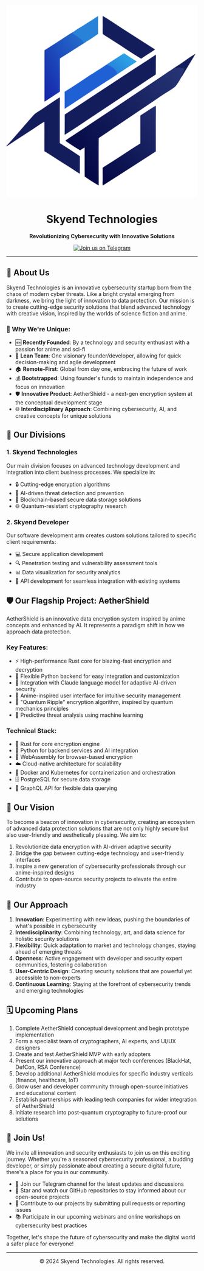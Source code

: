 <p align="center">
  <img src="https://github.com/SkyendTechnologies/.github/blob/main/no%20bg%2002%20-%20a-minimalist-and-clean-logo-design-featuring-a-sty.png" alt="AetherShield Concept" width="512"/>
</p>

<h1 align="center">Skyend Technologies</h1>

<p align="center">
  <strong>Revolutionizing Cybersecurity with Innovative Solutions</strong>
</p>

<p align="center">
  <a href="https://t.me/SkyendTechnologies">
    <img src="https://img.shields.io/badge/Telegram-Join%20Us-blue?style=for-the-badge&logo=telegram" alt="Join us on Telegram"/>
  </a>
</p>

---

## 🌟 About Us

Skyend Technologies is an innovative cybersecurity startup born from the chaos of modern cyber threats. Like a bright crystal emerging from darkness, we bring the light of innovation to data protection. Our mission is to create cutting-edge security solutions that blend advanced technology with creative vision, inspired by the worlds of science fiction and anime.

### 🚀 Why We're Unique:

- 🆕 **Recently Founded**: By a technology and security enthusiast with a passion for anime and sci-fi
- 👤 **Lean Team**: One visionary founder/developer, allowing for quick decision-making and agile development
- 🏠 **Remote-First**: Global from day one, embracing the future of work
- 💰 **Bootstrapped**: Using founder's funds to maintain independence and focus on innovation
- 🛡️ **Innovative Product**: AetherShield - a next-gen encryption system at the conceptual development stage
- 🌐 **Interdisciplinary Approach**: Combining cybersecurity, AI, and creative concepts for unique solutions

## 🔧 Our Divisions

### 1. Skyend Technologies
Our main division focuses on advanced technology development and integration into client business processes. We specialize in:
- 🔒 Cutting-edge encryption algorithms
- 🤖 AI-driven threat detection and prevention
- 🔗 Blockchain-based secure data storage solutions
- 🌐 Quantum-resistant cryptography research

### 2. Skyend Developer
Our software development arm creates custom solutions tailored to specific client requirements:
- 💻 Secure application development
- 🔍 Penetration testing and vulnerability assessment tools
- 📊 Data visualization for security analytics
- 🔧 API development for seamless integration with existing systems

## 🛡️ Our Flagship Project: AetherShield

AetherShield is an innovative data encryption system inspired by anime concepts and enhanced by AI. It represents a paradigm shift in how we approach data protection.

### Key Features:
- ⚡ High-performance Rust core for blazing-fast encryption and decryption
- 🐍 Flexible Python backend for easy integration and customization
- 🤖 Integration with Claude language model for adaptive AI-driven security
- 🎨 Anime-inspired user interface for intuitive security management
- 🌊 "Quantum Ripple" encryption algorithm, inspired by quantum mechanics principles
- 🔮 Predictive threat analysis using machine learning

### Technical Stack:
- 🦀 Rust for core encryption engine
- 🐍 Python for backend services and AI integration
- 🚀 WebAssembly for browser-based encryption
- ☁️ Cloud-native architecture for scalability
- 🐳 Docker and Kubernetes for containerization and orchestration
- 🗄️ PostgreSQL for secure data storage
- 🔗 GraphQL API for flexible data querying

## 🔮 Our Vision

To become a beacon of innovation in cybersecurity, creating an ecosystem of advanced data protection solutions that are not only highly secure but also user-friendly and aesthetically pleasing. We aim to:

1. Revolutionize data encryption with AI-driven adaptive security
2. Bridge the gap between cutting-edge technology and user-friendly interfaces
3. Inspire a new generation of cybersecurity professionals through our anime-inspired designs
4. Contribute to open-source security projects to elevate the entire industry

## 🧠 Our Approach

1. **Innovation**: Experimenting with new ideas, pushing the boundaries of what's possible in cybersecurity
2. **Interdisciplinarity**: Combining technology, art, and data science for holistic security solutions
3. **Flexibility**: Quick adaptation to market and technology changes, staying ahead of emerging threats
4. **Openness**: Active engagement with developer and security expert communities, fostering collaboration
5. **User-Centric Design**: Creating security solutions that are powerful yet accessible to non-experts
6. **Continuous Learning**: Staying at the forefront of cybersecurity trends and emerging technologies

## 🗓️ Upcoming Plans

1. Complete AetherShield conceptual development and begin prototype implementation
2. Form a specialist team of cryptographers, AI experts, and UI/UX designers
3. Create and test AetherShield MVP with early adopters
4. Present our innovative approach at major tech conferences (BlackHat, DefCon, RSA Conference)
5. Develop additional AetherShield modules for specific industry verticals (finance, healthcare, IoT)
6. Grow user and developer community through open-source initiatives and educational content
7. Establish partnerships with leading tech companies for wider integration of AetherShield
8. Initiate research into post-quantum cryptography to future-proof our solutions

## 🤝 Join Us!

We invite all innovation and security enthusiasts to join us on this exciting journey. Whether you're a seasoned cybersecurity professional, a budding developer, or simply passionate about creating a secure digital future, there's a place for you in our community.

- 💬 Join our Telegram channel for the latest updates and discussions
- 🌟 Star and watch our GitHub repositories to stay informed about our open-source projects
- 🐞 Contribute to our projects by submitting pull requests or reporting issues
- 📚 Participate in our upcoming webinars and online workshops on cybersecurity best practices

Together, let's shape the future of cybersecurity and make the digital world a safer place for everyone!

---

<p align="center">
  © 2024 Skyend Technologies. All rights reserved.
</p>
